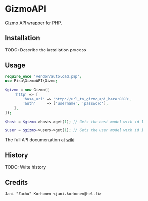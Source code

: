 # GizmoAPI
Gizmo API wrapper for PHP.

## Installation
TODO: Describe the installation process

## Usage
```php
require_once 'vendor/autoload.php';
use Pisa\GizmoAPI\Gizmo;

$gizmo = new Gizmo([
    'http' => [
        'base_uri' => 'http://url_to_gizmo_api_here:8080',
        'auth'     => ['username', 'password'],
    ],
]);

$host = $gizmo->hosts->get(1); // Gets the host model with id 1

$user = $gizmo->users->get(1); // Gets the user model with id 1
```

The full API documentation at [wiki](https://github.com/Zachu/GizmoAPI/wiki/ApiIndex)

## History
TODO: Write history

## Credits
`Jani "Zachu" Korhonen <jani.korhonen@hel.fi>`
